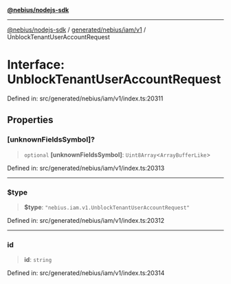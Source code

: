 [**@nebius/nodejs-sdk**](../../../../../README.md)

***

[@nebius/nodejs-sdk](../../../../../README.md) / [generated/nebius/iam/v1](../README.md) / UnblockTenantUserAccountRequest

# Interface: UnblockTenantUserAccountRequest

Defined in: src/generated/nebius/iam/v1/index.ts:20311

## Properties

### \[unknownFieldsSymbol\]?

> `optional` **\[unknownFieldsSymbol\]**: `Uint8Array`\<`ArrayBufferLike`\>

Defined in: src/generated/nebius/iam/v1/index.ts:20313

***

### $type

> **$type**: `"nebius.iam.v1.UnblockTenantUserAccountRequest"`

Defined in: src/generated/nebius/iam/v1/index.ts:20312

***

### id

> **id**: `string`

Defined in: src/generated/nebius/iam/v1/index.ts:20314
